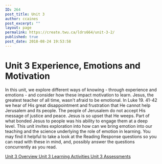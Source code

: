 ```yaml
---
ID: 264
post_title: Unit 3
author: ccaines
post_excerpt: ""
layout: page
permalink: https://create.twu.ca/ldrs664/unit-3-2/
published: true
post_date: 2018-08-24 19:53:58
---
```

<!--themify_builder_static-->
<h1>Unit 3
Experience, Emotions and Motivation</h1>
In this unit, we explore different ways of knowing - through experience and emotions - and consider how these impact motivation to learn. Jesus, the greatest teacher of all time, wasn't afraid to be emotional. In Luke 19. 41-42 we hear of His great disappointment and frustration that He cannot help Jerusalem and its people. The people of Jerusalem do not accept His message of justice and peace. Jesus is so upset that He weeps. Part of what bonded Jesus to people was his ability to engage them at a deep level.
This unit invites exploration into how can we bring emotion into our teaching and the science underlying the role of emotion in learning. You may find it helpful to take a look at the Reading Response questions so you can read with these in mind, and, possibly answer the questions concurrently as you read.

<a href="https://create.twu.ca/ldrs627-su18/unit-3-overview/"> Unit 3 Overview </a> <a href="https://create.twu.ca/ldrs627-su18/unit-3-topic-1/"> Unit 3 Learning Activities </a> <a href="https://create.twu.ca/ldrs627-su18/unit-3-topic-2/"> Unit 3 Assessments </a><!--/themify_builder_static-->
